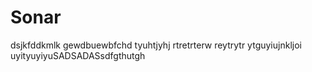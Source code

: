 # Sonar
dsjkfddkmlk
gewdbuewbfchd
tyuhtjyhj
rtretrterw
reytrytr
ytguyiujnkljoi
uyityuyiyuSADSADASsdfgthutgh
